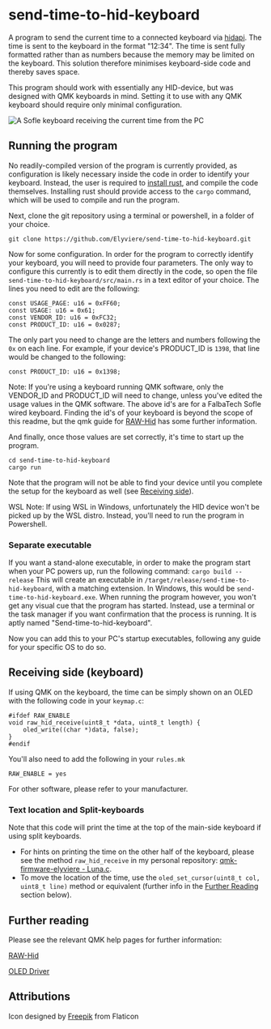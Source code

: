 # send-time-to-hid-keyboard

A program to send the current time to a connected keyboard via [hidapi](https://docs.rs/hidapi/latest/hidapi/). The time is sent to the keyboard in the format "12:34". The time is sent fully formatted rather than as numbers because the memory may be limited on the keyboard. This solution therefore minimises keyboard-side code and thereby saves space.

This program should work with essentially any HID-device, but was designed with QMK keyboards in mind. Setting it to use with any QMK keyboard should require only minimal configuration.

![A Sofle keyboard receiving the current time from the PC](https://github.com/Elyviere/send-time-to-hid-keyboard/assets/23457506/eb770a1f-f3b7-4318-a23d-0f0966f0e319)

## Running the program
No readily-compiled version of the program is currently provided, as configuration is likely necessary inside the code in order to identify your keyboard. Instead, the user is required to [install rust](https://www.rust-lang.org/tools/install), and compile the code themselves. Installing rust should provide access to the `cargo` command, which will be used to compile and run the program.

Next, clone the git repository using a terminal or powershell, in a folder of your choice.
```
git clone https://github.com/Elyviere/send-time-to-hid-keyboard.git
```
Now for some configuration. In order for the program to correctly identify your keyboard, you will need to provide four parameters. The only way to configure this currently is to edit them directly in the code, so open the file `send-time-to-hid-keyboard/src/main.rs` in a text editor of your choice. The lines you need to edit are the following:
```
const USAGE_PAGE: u16 = 0xFF60;
const USAGE: u16 = 0x61;
const VENDOR_ID: u16 = 0xFC32;
const PRODUCT_ID: u16 = 0x0287;
```
The only part you need to change are the letters and numbers following the `0x` on each line. For example, if your device's PRODUCT_ID is `1398`, that line would be changed to the following:
```
const PRODUCT_ID: u16 = 0x1398;
```
Note: If you're using a keyboard running QMK software, only the VENDOR_ID and PRODUCT_ID will need to change, unless you've edited the usage values in the QMK software. The above id's are for a FalbaTech Sofle wired keyboard. Finding the id's of your keyboard is beyond the scope of this readme, but the qmk guide for [RAW-Hid](https://github.com/qmk/qmk_firmware/blob/master/docs/feature_rawhid.md#sending-data-to-the-keyboard-idsending-data-to-the-keyboard) has some further information.

And finally, once those values are set correctly, it's time to start up the program.
```
cd send-time-to-hid-keyboard
cargo run
```
Note that the program will not be able to find your device until you complete the setup for the keyboard as well (see [Receiving side](#receiving-side-keyboard)).

WSL Note: If using WSL in Windows, unfortunately the HID device won't be picked up by the WSL distro. Instead, you'll need to run the program in Powershell.

### Separate executable

If you want a stand-alone executable, in order to make the program start when your PC powers up, run the following command:
`cargo build --release`
This will create an executable in `/target/release/send-time-to-hid-keyboard`, with a matching extension. In Windows, this would be `send-time-to-hid-keyboard.exe`. When running the program however, you won't get any visual cue that the program has started. Instead, use a terminal or the task manager if you want confirmation that the process is running. It is aptly named "Send-time-to-hid-keyboard".

Now you can add this to your PC's startup executables, following any guide for your specific OS to do so.

## Receiving side (keyboard)
If using QMK on the keyboard, the time can be simply shown on an OLED with the following code in your `keymap.c`:
```
#ifdef RAW_ENABLE
void raw_hid_receive(uint8_t *data, uint8_t length) {
    oled_write((char *)data, false);
}
#endif
```
You'll also need to add the following in your `rules.mk`
```
RAW_ENABLE = yes
```

For other software, please refer to your manufacturer.

### Text location and Split-keyboards
Note that this code will print the time at the top of the main-side keyboard if using split keyboards. 

- For hints on printing the time on the other half of the keyboard, please see the method `raw_hid_receive` in my personal repository: [qmk-firmware-elyviere - Luna.c](https://github.com/Elyviere/qmk_firmware_elyviere/blob/main/keyboards/sofle/keymaps/elyviere/luna.c). 
- To move the location of the time, use the `oled_set_cursor(uint8_t col, uint8_t line)` method or equivalent (further info in the [Further Reading](#further-reading) section below).

## Further reading
Please see the relevant QMK help pages for further information:

[RAW-Hid](https://github.com/qmk/qmk_firmware/blob/master/docs/feature_rawhid.md)

[OLED Driver](https://github.com/qmk/qmk_firmware/blob/master/docs/feature_oled_driver.md)

## Attributions
Icon  designed by [Freepik](https://www.freepik.com/) from Flaticon

